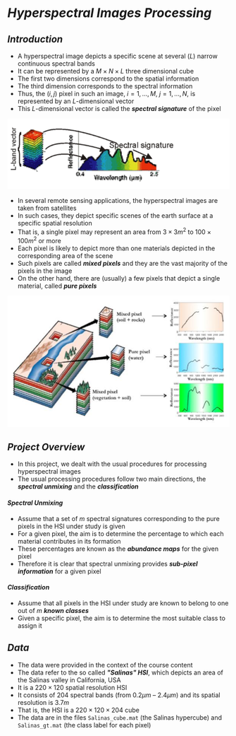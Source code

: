 # *Hyperspectral Images Processing*

## *Introduction*

- A hyperspectral image depicts a specific scene at several $(L)$ narrow continuous spectral bands
- It can be represented by a $M \times N \times L$ three dimensional cube
- The first two dimensions correspond to the spatial information
- The third dimension corresponds to the spectral information
- Thus, the $(i,j)$ pixel in such an image, $i=1,...,M$, $j=1,...,N$, is represented by an $L$-dimensional vector
- This $L$-dimensional vector is called the ***spectral signature*** of the pixel

![spectral signature](./Images/spectral_signature.png)

- In several remote sensing applications, the hyperspectral images are taken from satellites
- In such cases, they depict specific scenes of the earth surface at a specific spatial resolution
- That is, a single pixel may represent an area from $3 \times 3m^{2}$ to $100 \times 100m^{2}$ or more
- Each pixel is likely to depict more than one materials depicted in the corresponding area of the scene
- Such pixels are called ***mixed pixels*** and they are the vast majority of the pixels in the image
- On the other hand, there are (usually) a few pixels that depict a single material, called ***pure pixels***

![mixed and pure pixels](./Images/mixed_pure_pixels.png)

## *Project Overview*

- In this project, we dealt with the usual procedures for processing hyperspectral images
- The usual processing procedures follow two main directions, the ***spectral unmixing*** and the ***classification***

#### *Spectral Unmixing*

- Assume that a set of $m$ spectral signatures corresponding to the pure pixels in the HSI under study is given
- For a given pixel, the aim is to determine the percentage to which each material contributes in its formation
- These percentages are known as the ***abundance maps*** for the given pixel
- Therefore it is clear that spectral unmixing provides ***sub-pixel information*** for a given pixel

#### *Classification*

- Assume that all pixels in the HSI under study are known to belong to one out of $m$ ***known classes***
- Given a specific pixel, the aim is to determine the most suitable class to assign it

## *Data*

- The data were provided in the context of the course content
- The data refer to the so called ***"Salinas" HSI***, which depicts an area of the Salinas valley in California, USA
- It is a $220 \times 120$ spatial resolution HSI
- It consists of $204$ spectral bands (from $0.2μm$ – $2.4μm$) and its spatial resolution is $3.7m$
- That is, the HSI is a $220 \times 120 \times 204$ cube
- The data are in the files `Salinas_cube.mat` (the Salinas hypercube) and `Salinas_gt.mat` (the class label for each pixel)
